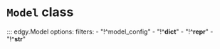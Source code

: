 # **`Model`** class


::: edgy.Model
    options:
        filters:
        - "!^model_config"
        - "!^__dict__"
        - "!^__repr__"
        - "!^__str__"
